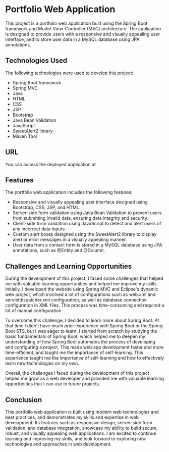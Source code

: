 # Portfolio Web Application

This project is a portfolio web application built using the Spring Boot framework and Model-View-Controller (MVC) architecture. 
The application is designed to provide users with a responsive and visually appealing user interface, and to store user data in a MySQL database using JPA annotations.

## Technologies Used

The following technologies were used to develop this project:

- Spring Boot framework
- Spring MVC 
- Java
- HTML
- CSS
- JSP
- Bootstrap
- Java Bean Validation
- JavaScript
- SweetAlert2 library
- Maven Tool

## URL
You can access the deployed application at 

## Features

The portfolio web application includes the following features:

- Responsive and visually appealing user interface designed using Bootstrap, CSS, JSP, and HTML.
- Server-side form validation using Java Bean Validation to prevent users from submitting invalid data, ensuring data integrity and security.
- Client-side form validation using JavaScript to detect and alert users of any incorrect data inputs.
- Custom alert boxes designed using the SweetAlert2 library to display alert or error messages in a visually appealing manner.
- User data from a contact form is stored in a MySQL database using JPA annotations, such as @Entity and @Column.

## Challenges and Learning Opportunities

During the development of this project, I faced some challenges that helped me with valuable learning opportunities and helped me improve my skills.
Initially, I developed the website using Spring MVC and Eclipse's dynamic web project, which involved a lot of configurations such as web.xml and servletdispatcher.xml configuration, as well as database connection configuration in XML files. This process was time-consuming and required a lot of manual configuration. 

To overcome this challenge, I decided to learn more about Spring Boot. At that time I didn't have much prior experience with Spring Boot or the Spring Boot STS, but I was eager to learn. I started from scratch by studying the basic fundamentals of Spring Boot, which helped me to deepen my understanding of how Spring Boot automates the process of developing and configuring a project. This made web app development faster and more time-efficient, and taught me the importance of self-learning.
This experience taught me the importance of self-learning and how to effectively learn new technologies on my own. 

Overall, the challenges I faced during the development of this project helped me grow as a web developer and provided me with valuable learning opportunities that I can use in future projects.

## Conclusion
This portfolio web application is built using modern web technologies and best practices, and demonstrates my skills and expertise in web development. Its features such as responsive design, server-side form validation, and database integration, showcase my ability to build secure, robust, and visually appealing web applications. I am excited to continue learning and improving my skills, and look forward to exploring new technologies and approaches in web development.
